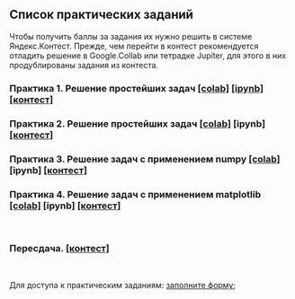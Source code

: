 ## Список практических заданий

Чтобы получить баллы за задания их нужно решить в системе Яндекс.Контест. Прежде, чем перейти в контест рекомендуется отладить решение в Google.Collab или тетрадке Jupiter, для этого в них продублированы задания из контеста. 

### Практика 1. Решение простейших задач [[colab]](https://colab.research.google.com/drive/1XWIrni0VFNPTUwt1093bqq5VvHqEODqE?usp=sharing) [[ipynb]](./practice01_tasks.ipynb) [[контест]](https://contest.yandex.ru/contest/51908/enter/) 

### Практика 2. Решение простейших задач [[colab]](https://colab.research.google.com/drive/1gP2RHzcyWcbqKQMZmlsRyuPBHEhVIy2P?usp=sharing) [ipynb] [[контест]](https://contest.yandex.ru/contest/52596/enter/) 

### Практика 3. Решение задач с применением numpy [[colab]](https://colab.research.google.com/drive/1nLmfKDPF2IdKcIYtdSbLoXhOlZio2uRP?usp=sharing) [ipynb] [[контест]](https://contest.yandex.ru/contest/52916/enter/) 

### Практика 4. Решение задач с применением matplotlib [[colab]](https://colab.research.google.com/drive/1iJXXG7LXNksOtr0TryVyvtZEoGQjElyK?usp=sharing) [ipynb] [[контест]](https://contest.yandex.ru/contest/53879/enter/) 

<br>

### Пересдача. [[контест]](https://contest.yandex.ru/contest/55362/problems/)

<br>

Для доступа к практическим заданиям: [заполните форму](https://docs.google.com/forms/d/e/1FAIpQLSeyRzI2G2QtSQbL31dUmPAcywf2MNzrdQ8e6Tl2p7k6tkjpRA/viewform?usp=sf_link);
